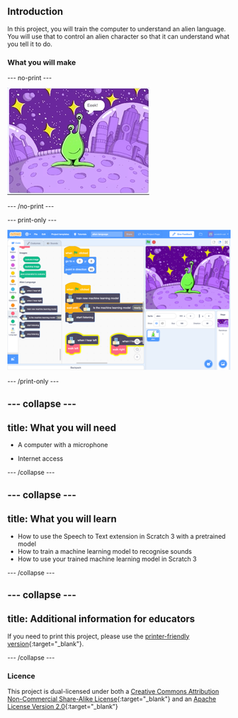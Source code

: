 ## Introduction

In this project, you will train the computer to understand an alien language. You will use that to control an alien character so that it can understand what you tell it to do.

### What you will make

--- no-print ---

![Alien moving left and right to new words, Eeek and Bop](images/journey.gif)

--- /no-print ---

--- print-only ---

![Overview of entire Scratch project](images/test-new-blocks.png)

--- /print-only ---

--- collapse ---
---
title: What you will need
---

+ A computer with a microphone

+ Internet access

--- /collapse ---

--- collapse ---
---
title: What you will learn
---
+ How to use the Speech to Text extension in Scratch 3 with a pretrained model 
+ How to train a machine learning model to recognise sounds
+ How to use your trained machine learning model in Scratch 3

--- /collapse ---

--- collapse ---
---
title: Additional information for educators
---

If you need to print this project, please use the [printer-friendly version](https://projects.raspberrypi.org/en/projects/alien-language/print){:target="_blank"}.

--- /collapse ---

### Licence

This project is dual-licensed under both a [Creative Commons Attribution Non-Commercial Share-Alike License](http://creativecommons.org/licenses/by-nc-sa/4.0/){:target="_blank"} and an [Apache License Version 2.0](http://www.apache.org/licenses/LICENSE-2.0){:target="_blank"}
